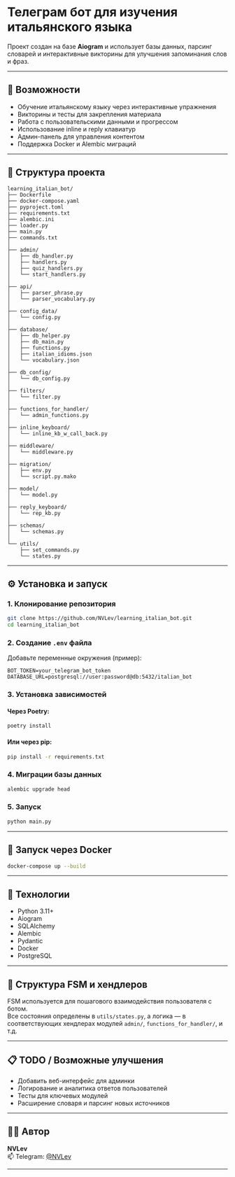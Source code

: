 # Телеграм бот для изучения итальянского языка
 
Проект создан на базе **Aiogram** и использует базы данных, парсинг словарей и интерактивные викторины для улучшения запоминания слов и фраз.

---

## 🚀 Возможности

- Обучение итальянскому языку через интерактивные упражнения  
- Викторины и тесты для закрепления материала  
- Работа с пользовательскими данными и прогрессом  
- Использование inline и reply клавиатур  
- Админ-панель для управления контентом  
- Поддержка Docker и Alembic миграций

---

## 🧩 Структура проекта

```
learning_italian_bot/
├── Dockerfile
├── docker-compose.yaml
├── pyproject.toml
├── requirements.txt
├── alembic.ini
├── loader.py
├── main.py
├── commands.txt
│
├── admin/
│   ├── db_handler.py
│   ├── handlers.py
│   ├── quiz_handlers.py
│   └── start_handlers.py
│
├── api/
│   ├── parser_phrase.py
│   └── parser_vocabulary.py
│
├── config_data/
│   └── config.py
│
├── database/
│   ├── db_helper.py
│   ├── db_main.py
│   ├── functions.py
│   ├── italian_idioms.json
│   └── vocabulary.json
│
├── db_config/
│   └── db_config.py
│
├── filters/
│   └── filter.py
│
├── functions_for_handler/
│   └── admin_functions.py
│
├── inline_keyboard/
│   └── inline_kb_w_call_back.py
│
├── middleware/
│   └── middleware.py
│
├── migration/
│   ├── env.py
│   └── script.py.mako
│
├── model/
│   └── model.py
│
├── reply_keyboard/
│   └── rep_kb.py
│
├── schemas/
│   └── schemas.py
│
└── utils/
    ├── set_commands.py
    └── states.py
```

---

## ⚙️ Установка и запуск

### 1. Клонирование репозитория
```bash
git clone https://github.com/NVLev/learning_italian_bot.git
cd learning_italian_bot
```

### 2. Создание `.env` файла
Добавьте переменные окружения (пример):
```
BOT_TOKEN=your_telegram_bot_token
DATABASE_URL=postgresql://user:password@db:5432/italian_bot
```

### 3. Установка зависимостей

#### Через Poetry:
```bash
poetry install
```

#### Или через pip:
```bash
pip install -r requirements.txt
```

### 4. Миграции базы данных
```bash
alembic upgrade head
```

### 5. Запуск
```bash
python main.py
```

---

## 🐳 Запуск через Docker

```bash
docker-compose up --build
```

---

## 🧠 Технологии

- Python 3.11+
- Aiogram
- SQLAlchemy
- Alembic
- Pydantic
- Docker
- PostgreSQL

---

## 📂 Структура FSM и хендлеров

FSM используется для пошагового взаимодействия пользователя с ботом.  
Все состояния определены в `utils/states.py`, а логика — в соответствующих хендлерах модулей `admin/`, `functions_for_handler/`, и т.д.

---

## 📋 TODO / Возможные улучшения

- Добавить веб-интерфейс для админки  
- Логирование и аналитика ответов пользователей  
- Тесты для ключевых модулей  
- Расширение словаря и парсинг новых источников

---

## 🧑‍💻 Автор

**NVLev**  
📫 Telegram: [@NVLev](https://t.me/NVLev)

---


